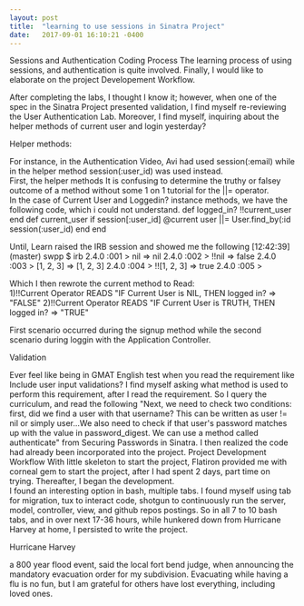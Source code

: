 ```yaml
---
layout: post
title:  "learning to use sessions in Sinatra Project"
date:   2017-09-01 16:10:21 -0400
---
```



Sessions and Authentication Coding Process
The learning process of using sessions, and authentication is quite involved. Finally, I would like to elaborate on the project Developement Workflow. 

After completing the labs, I thought I know it; however, when one of the spec in the Sinatra Project presented validation, I find myself re-reviewing the User Authentication Lab. Moreover, I find myself, inquiring about the helper methods of current user and login yesterday? 

Helper methods:

For instance, in the Authentication Video, Avi had used session(:email) while in the helper method session(:user_id) was used instead.  
First, the helper methods
It is confusing to determine the truthy or falsey outcome of a method without some 1 on 1 tutorial for the ||= operator.  
In the case of Current User and Loggedin? instance methods, we have the following code, which i could not understand.
def logged_in?
    !!current_user
 end
def current_user
   if session[:user_id]
   @current user ||= User.find_by(:id session(:user_id)
   end 
end

Until, Learn raised the IRB session and showed me the following
[12:42:39] (master) swpp $ irb
2.4.0 :001 > nil
 => nil 
2.4.0 :002 > !!nil
 => false 
2.4.0 :003 > [1, 2, 3]
 => [1, 2, 3] 
2.4.0 :004 > !![1, 2, 3]
 => true 
2.4.0 :005 >

Which I then rewrote the current method to Read:   
1)!!Current Operator READS "IF Current User is NIL, THEN logged in? => "FALSE" 
2)!!Current Operator READS "IF Current User is TRUTH, THEN logged in? => "TRUE"

First scenario occurred during the signup method while the second scenario during loggin with the Application Controller. 

Validation

Ever feel like being in GMAT English test when you read the requirement like Include user input validations?  I find myself asking what method is used to perform this requirement, after I read the requirement. So I query the curriculum, and read the following
"Next, we need to check two conditions: first, did we find a user with that username? This can be written as user != nil or simply user...We also need to check if that user's password matches up with the value in password_digest. We can use a method called authenticate" from Securing Passwords in Sinatra. I then realized the code had already been incorporated into the project.
Project Development Workflow
With little skeleton to start the project, Flatiron provided me with corneal gem to start the project, after I had spent 2 days, part time on trying.  Thereafter, I began the development.  
I found an interesting option in bash, multiple tabs. 
I found myself using tab for migration, tux to interact code, shotgun to continuously run the server, model, controller, view, and github repos postings. So in all 7 to 10 bash tabs, and in over next 17-36 hours, while hunkered down from Hurricane Harvey at home, I persisted to write the project. 

Hurricane Harvey

a 800 year flood event, said the local fort bend judge, when announcing the mandatory evacuation order for my subdivision. Evacuating while having a flu is no fun, but I am grateful for others have lost everything, including loved ones. 




